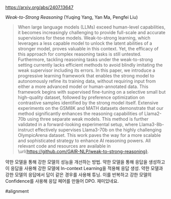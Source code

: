 https://arxiv.org/abs/2407.13647

*Weak-to-Strong Reasoning* (Yuqing Yang, Yan Ma, Pengfei Liu)

> When large language models (LLMs) exceed human-level capabilities, it becomes increasingly challenging to provide full-scale and accurate supervisions for these models. Weak-to-strong learning, which leverages a less capable model to unlock the latent abilities of a stronger model, proves valuable in this context. Yet, the efficacy of this approach for complex reasoning tasks is still untested. Furthermore, tackling reasoning tasks under the weak-to-strong setting currently lacks efficient methods to avoid blindly imitating the weak supervisor including its errors. In this paper, we introduce a progressive learning framework that enables the strong model to autonomously refine its training data, without requiring input from either a more advanced model or human-annotated data. This framework begins with supervised fine-tuning on a selective small but high-quality dataset, followed by preference optimization on contrastive samples identified by the strong model itself. Extensive experiments on the GSM8K and MATH datasets demonstrate that our method significantly enhances the reasoning capabilities of Llama2-70b using three separate weak models. This method is further validated in a forward-looking experimental setup, where Llama3-8b-instruct effectively supervises Llama3-70b on the highly challenging OlympicArena dataset. This work paves the way for a more scalable and sophisticated strategy to enhance AI reasoning powers. All relevant code and resources are available in \url{https://github.com/GAIR-NLP/weak-to-strong-reasoning}.

약한 모델을 통해 강한 모델의 성능을 개선하는 방법. 약한 모델을 통해 응답을 생성하고 이 응답을 사용해 강한 모델에 In-context Learning을 적용해 응답 생성. 약한 모델과 강한 모델의 응답에서 답이 같은 경우를 사용해 튜닝. 이를 반복하고 강한 모델의 Confidence를 사용해 응답 페어를 만들어 DPO. 재미있네요.

#alignment 